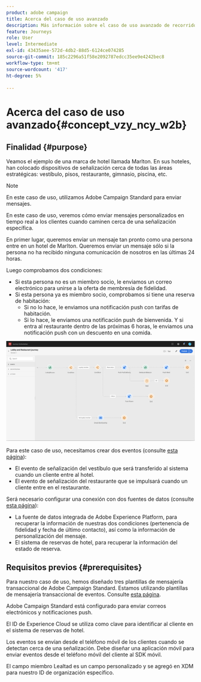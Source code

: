 ```yaml
---
product: adobe campaign
title: Acerca del caso de uso avanzado
description: Más información sobre el caso de uso avanzado de recorrido
feature: Journeys
role: User
level: Intermediate
exl-id: 43435aee-572d-4db2-88d5-6124ce074285
source-git-commit: 185c2296a51f58e2092787edcc35ee9e4242bec8
workflow-type: tm+mt
source-wordcount: '417'
ht-degree: 5%

---
```


# Acerca del caso de uso avanzado{#concept_vzy_ncy_w2b}

## Finalidad {#purpose}

Veamos el ejemplo de una marca de hotel llamada Marlton. En sus hoteles, han colocado dispositivos de señalización cerca de todas las áreas estratégicas: vestíbulo, pisos, restaurante, gimnasio, piscina, etc.

>[!NOTE]
>
>En este caso de uso, utilizamos Adobe Campaign Standard para enviar mensajes.

En este caso de uso, veremos cómo enviar mensajes personalizados en tiempo real a los clientes cuando caminen cerca de una señalización específica.

En primer lugar, queremos enviar un mensaje tan pronto como una persona entre en un hotel de Marlton. Queremos enviar un mensaje sólo si la persona no ha recibido ninguna comunicación de nosotros en las últimas 24 horas.

Luego comprobamos dos condiciones:

* Si esta persona no es un miembro socio, le enviamos un correo electrónico para unirse a la oferta de membresía de fidelidad.
* Si esta persona ya es miembro socio, comprobamos si tiene una reserva de habitación:
   * Si no lo hace, le enviamos una notificación push con tarifas de habitación.
   * Si lo hace, le enviamos una notificación push de bienvenida. Y si entra al restaurante dentro de las próximas 6 horas, le enviamos una notificación push con un descuento en una comida.

![](../assets/journeyuc2_29.png)

Para este caso de uso, necesitamos crear dos eventos (consulte [esta página](../usecase/configuring-the-events.md)):

* El evento de señalización del vestíbulo que será transferido al sistema cuando un cliente entre al hotel.
* El evento de señalización del restaurante que se impulsará cuando un cliente entre en el restaurante.

Será necesario configurar una conexión con dos fuentes de datos (consulte [esta página](../usecase/configuring-the-data-sources.md)):

* La fuente de datos integrada de Adobe Experience Platform, para recuperar la información de nuestras dos condiciones (pertenencia de fidelidad y fecha de último contacto), así como la información de personalización del mensaje.
* El sistema de reservas de hotel, para recuperar la información del estado de reserva.

## Requisitos previos {#prerequisites}

Para nuestro caso de uso, hemos diseñado tres plantillas de mensajería transaccional de Adobe Campaign Standard. Estamos utilizando plantillas de mensajería transaccional de eventos. Consulte [esta página](https://experienceleague.adobe.com/docs/campaign-standard/using/communication-channels/transactional-messaging/getting-started-with-transactional-msg.html?lang=es).

Adobe Campaign Standard está configurado para enviar correos electrónicos y notificaciones push.

El ID de Experience Cloud se utiliza como clave para identificar al cliente en el sistema de reservas de hotel.

Los eventos se envían desde el teléfono móvil de los clientes cuando se detectan cerca de una señalización. Debe diseñar una aplicación móvil para enviar eventos desde el teléfono móvil del cliente al SDK móvil.

El campo miembro Lealtad es un campo personalizado y se agregó en XDM para nuestro ID de organización específico.

